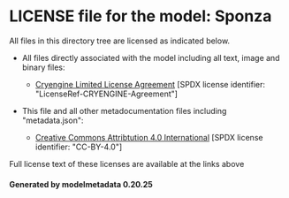 # LICENSE file for the model: Sponza

All files in this directory tree are licensed as indicated below.

* All files directly associated with the model including all text, image and binary files:

  * [Cryengine Limited License Agreement]("https://www.cryengine.com/ce-terms") [SPDX license identifier: "LicenseRef-CRYENGINE-Agreement"]

* This file and all other metadocumentation files including "metadata.json":

  * [Creative Commons Attribtution 4.0 International]("https://creativecommons.org/licenses/by/4.0/legalcode") [SPDX license identifier: "CC-BY-4.0"]

Full license text of these licenses are available at the links above

#### Generated by modelmetadata 0.20.25